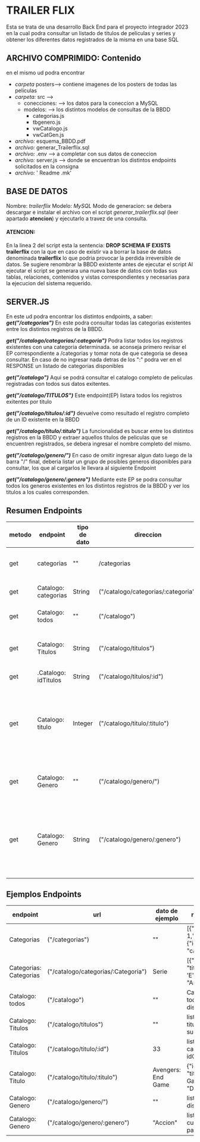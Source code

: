 # TRAILER FLIX 
Esta se trata de una desarrollo Back End para el proyecto integrador 2023 en la cual podra consultar un listado de titulos de peliculas y series y obtener los diferentes datos registrados de la misma en una base SQL

## ARCHIVO COMPRIMIDO: Contenido
en el mismo ud podra encontrar
* *carpeta* posters--> contiene imagenes de los posters de todas las peliculas
* *carpeta:* src --> 
    * conecciones: --> los datos para la coneccion a MySQL
    * modelos: --> los distintos modelos de consultas de la BBDD
        * categorias.js
        * tbgenero.js
        * vwCatalogo.js
        * vwCatGen.js
* *archivo:* esquema_BBDD.pdf
* *archivo:* generar_Trailerflix.sql
* *archivo:* .env --> a completar con sus datos de coneccion
* *archivo:* server.js --> donde se encuentran los distintos endpoints solicitados en la consigna
*  *archivo:* ' Readme .mk'

## BASE DE DATOS
Nombre: *trailerflix*
Modelo: *MySQL*
Modo de generacion: 
se debera descargar e instalar el archivo con el script *generar_trailerflix.sql* (leer apartado **atencion**) y ejecutarlo a travez de una consulta. 
#### ATENCION: 
En la linea 2 del script esta la sentencia: **DROP SCHEMA IF EXISTS trailerflix**
con la que en caso de existir va a borrar la base de datos denominada **trailerflix**
lo que podria provocar la perdida irreversible de datos. Se sugiere renombrar la BBDD existente antes de ejecutar el script
Al ejecutar el script se generara una nueva base de datos con todas sus tablas, relaciones, contenidos y vistas correspondientes y necesarias para la ejecucion del sistema requerido.

## SERVER.JS
En este ud podra encontrar los distintos endpoints, a saber:
***get("/categorias")***
En este podra consultar todas las categorias existentes entre los distintos registros de la BBDD.

***get("/catalogo/categorias/:categoria")***
Podra listar todos los registros existentes con una categoria determinada. se aconseja primero revisar el EP correspondiente a /categorias y tomar nota de que categoria se desea consultar.
En caso de no ingresar nada detras de los ":" podra ver en el RESPONSE un listado de categorias disponibles

***get("/catalogo")***
Aqui se podrá consultar el catalogo completo de peliculas registradas con todos sus datos exitentes.

***get("/catalogo/TITULOS")***
Este endpoint(EP) listara todos los registros exitentes por titulo

***get("/catalogo/titulos/:id")***
devuelve como resultado el registro completo de un ID existente en la BBDD

***get("/catalogo/titulo/:titulo")***
La funcionalidad es buscar entre los distintos registros en la BBDD y extraer aquellos titulos de peliculas que se encuentren registrados, se debera ingresar el nombre completo del mismo.

***get("/catalogo/genero/")***
En caso de omitir ingresar algun dato luego de la barra "/" final, deberia listar un grupo de posibles generos disponibles para consultar, los que al cargarlos le llevara al  siguiente Endpoint

***get("/catalogo/genero/:genero")***
Mediante este EP se podra consultar todos los generos existentes en los distintos registros de la BBDD y ver los titulos a los cuales corresponden.

## Resumen Endpoints
| **metodo** | **endpoint** | **tipo de dato** | **direccion** | **utilidad** |
|---|---|---|---|---|
| get | categorias | ""  | /categorias | consultar lista de categorias disponibles|
| get | Catalogo: categorias | String  | ("/catalogo/categorias/:categoria") |buscara en catalogo por categoria|
| get | Catalogo: todos | ""  | ("/catalogo") |para listar el catalogo completo
| get | Catalogo: Titulos | String | ("/catalogo/titulos") | listar todos los titulos disponibles en el catalogo
| get |.Catalogo: idTitulos  | String  | ("/catalogo/titulos/:id") | para filtrar por idTitulos
| get | Catalogo: titulo |  Integer  |("/catalogo/titulo/:titulo") | este endpoint en singular podra listar un titulo determinado que se ingrese en la barra de navegacion
| get | Catalogo: Genero |  ""  |("/catalogo/genero/") | aqui se podran consultar los generos posibles
| get | Catalogo: Genero |  String  |("/catalogo/genero/:genero") | asi se obtendra por resultado todos los titulos disponibles con un genero determinado

## Ejemplos Endpoints
| endpoint | url | dato de ejemplo  | resultado esperado |
|---|---|---|---|
| Categorias | ("/categorias") | ""  | [{"idcategoria": 1,"categoria": "Serie"},{"idcategoria": 2, "categoria":"Película"}]
| Categorias: Categorias | ("/catalogo/categorias/:Categoria") | Serie  | [{"idCatalogo": 13, "titulo": "Anne with an 'E'","resumen": "Ann...}]
| Catalogo: todos | ("/catalogo") | ""  | Catalogo completo con todal de datos disponibles
| Catalogo: Titulos | ("/catalogo/titulos") | ""|listado de todos los titulos disponibles con su idCatalogo
| Catalogo: Titulos | ("/catalogo/titulo/:id") | 33 | listado del titulo cargado bajo el idCatalogo = 33
| Catalogo: Titulo | ("/catalogo/titulo/:titulo") | Avengers: End Game | {"idCatalogo": 8, "titulo": "Avengers: End Game", "resumen": "Después d...}
| Catalogo: Genero | ("/catalogo/genero/") | ""| listado de generos disponibles a consultar
| Catalogo: Genero | ("/catalogo/genero/:genero") | "Accion" | listado de peliculas cuyo genero tenga la palabra accion 